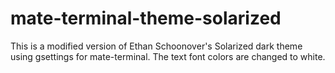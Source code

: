 mate-terminal-theme-solarized
=============================

This is a modified version of Ethan Schoonover's Solarized dark theme using gsettings for mate-terminal. The text font colors are changed to white.
